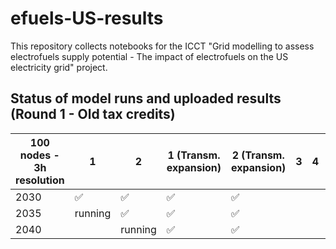 # efuels-US-results

This repository collects notebooks for the ICCT "Grid modelling to assess electrofuels supply potential - The impact of electrofuels on the US electricity grid" project.

## Status of model runs and uploaded results (Round 1 - Old tax credits)

| 100 nodes - 3h resolution | 1      | 2       | 1 (Transm. expansion)  | 2 (Transm. expansion)  | 3 | 4 | 5        | 6   | 7 | 8 | 9 | 10  | 10 (Transm. expansion)  |
|---------------------------|--------|---------|------------------------|------------------------|---|---|----------|-----|---|---|---|------|------------------------|
| 2030                      | ✅     | ✅      | ✅                     | ✅                    |   |   | ✅       | ✅  |   |   |   |      | ✅                    |
| 2035                      | running| ✅      | ✅                     | ✅                     |   |   | running  | ✅  |   |   |   |      | ✅                    |
| 2040                      |        | running | ✅                     | ✅                     |   |   |          | ✅  |   |   |   |      | ✅                    |

